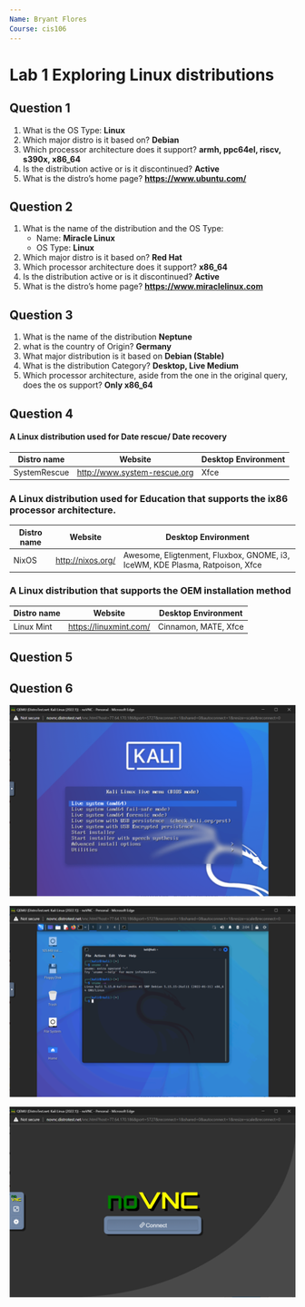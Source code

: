 ```yaml
---
Name: Bryant Flores
Course: cis106
---
```


# Lab 1 Exploring Linux distributions

## Question 1
1. What is the OS Type: **Linux**
2. Which major distro is it based on? **Debian**
3. Which processor architecture does it support? **armh, ppc64el, riscv, s390x, x86_64**
4. Is the distribution active or is it discontinued? **Active**
5. What is the distro’s home page? **https://www.ubuntu.com/**


## Question 2
1. What is the name of the distribution and the OS Type: 
   - Name: **Miracle Linux**
   - OS Type: **Linux**
2. Which major distro is it based on? **Red Hat**
3. Which processor architecture does it support? **x86_64**
4. Is the distribution active or is it discontinued? **Active**
5. What is the distro’s home page? **https://www.miraclelinux.com**


## Question 3
1. What is the name of the distribution **Neptune**
2. what is the country of Origin? **Germany**
3. What major distribution is it based on **Debian (Stable)**
4. What is the distribution Category? **Desktop, Live Medium**
5. Which processor architecture, aside from the one in the original query, does the os support? **Only x86_64**

## Question 4
#### A Linux distribution used for Date rescue/ Date recovery 
|   Distro name   |     Website                  |     Desktop Environment |
|-----------------|------------------------------|-------------------------|
|   SystemRescue  | http://www.system-rescue.org |          Xfce           |
### A Linux distribution used for Education that supports the ix86 processor architecture.
| Distro name |       Website       |                    Desktop Environment                                         |
|-------------|---------------------|--------------------------------------------------------------------------------|
|    NixOS    |  http://nixos.org/  |  Awesome, Eligtenment, Fluxbox, GNOME, i3, IceWM, KDE Plasma, Ratpoison, Xfce  |

### A Linux distribution that supports the OEM installation method
| Distro name | Website                 | Desktop Environment   |
|-------------|-------------------------|-----------------------|
| Linux Mint  | https://linuxmint.com/  | Cinnamon, MATE, Xfce  |



## Question 5


## Question 6

![question 6.1](q6.1.png)

![question 6.2](q6.2.png)

![question 6.3](q6.3.png)
